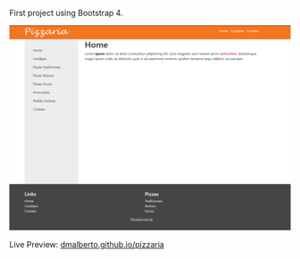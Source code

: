 First project using Bootstrap 4.

![Website screeshot](2020-02-19_1221.png)

Live Preview: [dmalberto.github.io/pizzaria](https://dmalberto.github.io/pizzaria)